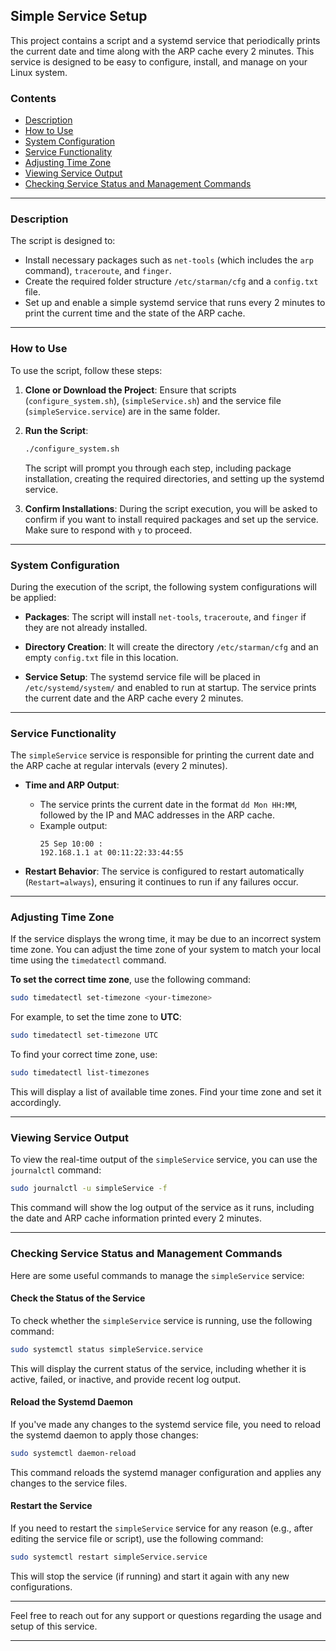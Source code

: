 ## Simple Service Setup

This project contains a script and a systemd service that periodically prints the current date and time along with the ARP cache every 2 minutes. This service is designed to be easy to configure, install, and manage on your Linux system.


### Contents

- [Description](#description)
- [How to Use](#how-to-use)
- [System Configuration](#system-configuration)
- [Service Functionality](#service-functionality)
- [Adjusting Time Zone](#adjusting-time-zone)
- [Viewing Service Output](#viewing-service-output)
- [Checking Service Status and Management Commands](#checking-service-status-and-management-commands)

---

### Description

The script is designed to:

- Install necessary packages such as `net-tools` (which includes the `arp` command), `traceroute`, and `finger`.
- Create the required folder structure `/etc/starman/cfg` and a `config.txt` file.
- Set up and enable a simple systemd service that runs every 2 minutes to print the current time and the state of the ARP cache.

---

### How to Use

To use the script, follow these steps:

1. **Clone or Download the Project**: Ensure that scripts (`configure_system.sh`), (`simpleService.sh`) and the service file (`simpleService.service`) are in the same folder.
   
2. **Run the Script**:
   ```bash
   ./configure_system.sh
   ```

   The script will prompt you through each step, including package installation, creating the required directories, and setting up the systemd service.

3. **Confirm Installations**: During the script execution, you will be asked to confirm if you want to install required packages and set up the service. Make sure to respond with `y` to proceed.

---

### System Configuration

During the execution of the script, the following system configurations will be applied:

- **Packages**: The script will install `net-tools`, `traceroute`, and `finger` if they are not already installed.
  
- **Directory Creation**: It will create the directory `/etc/starman/cfg` and an empty `config.txt` file in this location.

- **Service Setup**: The systemd service file will be placed in `/etc/systemd/system/` and enabled to run at startup. The service prints the current date and the ARP cache every 2 minutes.

---

### Service Functionality

The `simpleService` service is responsible for printing the current date and the ARP cache at regular intervals (every 2 minutes).

- **Time and ARP Output**:
  - The service prints the current date in the format `dd Mon HH:MM`, followed by the IP and MAC addresses in the ARP cache.
  - Example output:
    ```
    25 Sep 10:00 :
    192.168.1.1 at 00:11:22:33:44:55
    ```

- **Restart Behavior**: The service is configured to restart automatically (`Restart=always`), ensuring it continues to run if any failures occur.

---

### Adjusting Time Zone

If the service displays the wrong time, it may be due to an incorrect system time zone. You can adjust the time zone of your system to match your local time using the `timedatectl` command.

**To set the correct time zone**, use the following command:

```bash
sudo timedatectl set-timezone <your-timezone>
```

For example, to set the time zone to **UTC**:
```bash
sudo timedatectl set-timezone UTC
```

To find your correct time zone, use:
```bash
sudo timedatectl list-timezones
```

This will display a list of available time zones. Find your time zone and set it accordingly.

---

### Viewing Service Output

To view the real-time output of the `simpleService` service, you can use the `journalctl` command:

```bash
sudo journalctl -u simpleService -f
```

This command will show the log output of the service as it runs, including the date and ARP cache information printed every 2 minutes.

---

### Checking Service Status and Management Commands

Here are some useful commands to manage the `simpleService` service:

#### Check the Status of the Service
To check whether the `simpleService` service is running, use the following command:
```bash
sudo systemctl status simpleService.service
```
This will display the current status of the service, including whether it is active, failed, or inactive, and provide recent log output.

#### Reload the Systemd Daemon
If you've made any changes to the systemd service file, you need to reload the systemd daemon to apply those changes:
```bash
sudo systemctl daemon-reload
```
This command reloads the systemd manager configuration and applies any changes to the service files.

#### Restart the Service
If you need to restart the `simpleService` service for any reason (e.g., after editing the service file or script), use the following command:
```bash
sudo systemctl restart simpleService.service
```
This will stop the service (if running) and start it again with any new configurations.

---

Feel free to reach out for any support or questions regarding the usage and setup of this service.

---
